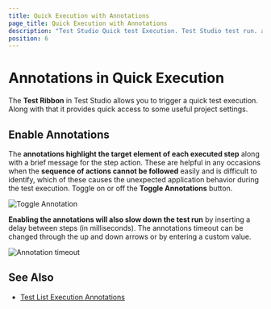 ```yaml
---
title: Quick Execution with Annotations
page_title: Quick Execution with Annotations
description: "Test Studio Quick test Execution. Test Studio test run. annotated test run. Enable Annotations during quick test execution."
position: 6
---
```

# Annotations in Quick Execution

The **Test Ribbon** in Test Studio allows you to trigger a quick test execution. Along with that it provides quick access to some useful project settings.

## Enable Annotations

The __annotations highlight the target element of each executed step__ along with a brief message for the step action. These are helpful in any occasions when the __sequence of actions cannot be followed__ easily and is difficult to identify, which of these causes the unexpected application behavior during the test execution. Toggle on or off the **Toggle Annotations** button.

![Toggle Annotation](/img/automated-tests/test-execution/quick-run-annotations/fig7.png)

__Enabling the annotations will also slow down the test run__ by inserting a delay between steps (in milliseconds). The annotations timeout can be changed through the up and down arrows or by entering a custom value.

![Annotation timeout](/img/automated-tests/test-execution/quick-run-annotations/fig7a.png)

## See Also

* <a href="/features/test-lists/test-list-settings" target="_blank">Test List Execution Annotations</a>
